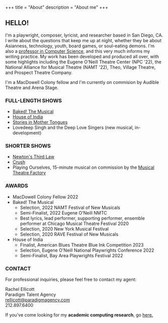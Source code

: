 +++
title = "About"
description = "About me"
+++

<h2> HELLO! </h2> 
I'm a playwright, composer, lyricist, and researcher based in San Diego, CA.  I
write about the questions that keep me up at night, whether they be about
Asianness, technology, youth, board games, or soul-eating demons.  I'm also a
<a href="https://kumarde.com" target="_blank"> professor in Computer Science</a>, and this very much informs my
writing practice.  My work has been developed and produced all over, with some
highlights including the Eugene O'Neill Theatre Center (NPC '22), the National
Alliance for Musical Theatre (NAMT '22), Theo, Village Theatre, and Prospect
Theatre Company.

I'm a MacDowell Colony fellow and I'm currently on commision by Audible Theatre
and Arena Stage.
<br>

<h3> FULL-LENGTH SHOWS </h3>

- <a href="https://bakedthemusical.com" target="_blank">Baked! The Musical</a>
- <a href="https://newplayexchange.org/plays/1586609/house-india" target="_blank">House of India</a>
- <a href="https://newplayexchange.org/plays/3053931/stories-mother-tongues" target="_blank">Stories in Mother Tongues</a>
- Lovedeep Singh and the Deep Love Singers (new musical, in-development)

<h3> SHORTER SHOWS </h3>

- <a href="https://newplayexchange.org/plays/911760/newtons-third-law" target="_blank">Newton's Third Law</a>
- <a href="https://newplayexchange.org/plays/879662/crush" target="_blank">Crush</a>
- Playing Ourselves, 15-minute musical on commission by the <a href="https://mtf.nyc" target="_blank">Musical Theatre Factory</a>

<h3> AWARDS </h3>

- MacDowell Colony Fellow 2022
- Baked! The Musical
    - Selection, 2022 NAMT Festival of New Musicals 
    - Semi-Finalist, 2022 Eugene O'Neill NMTC
    - Best lyrics, lead performer, supporting performer, ensemble performer at Chicago Musical Theatre Festival 2020
    - Selection, 2020 New York Musical Festival
    - Selection, 2020 RAVE Festival of New Musicals 
- House of India
    - Finalist, American Blues Theatre Blue Ink Competition 2023
    - Selection, Eugene O'Neill National Playwrights Conference 2022
    - Semi-Finalist, Bay Area Playwrights Festival 2022

<h3> CONTACT </h3>

For professional inquiries, please feel free to contact my agent:

Rachel Ellicott
<br>
Paradigm Talent Agency
<br>
rellicott@paradigmagency.com
<br>
212.897.6400

If you've come looking for my <b>academic computing research</b>, go <a href="https://kumarde.com" target="_blank">here.</a>
